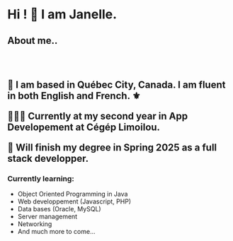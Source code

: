 <h1> Hi ! 👀 I am Janelle. </h1>

<h2> About me..<h2>
</br>
  
<p> 📍  I am based in Québec City, Canada. I am fluent in both English and French. ⚜ </p>
<p> 👩🏻‍💻 Currently at my second year in  <bold>App Developement</bold> at Cégép Limoilou.  </p>
<p> 📅 Will finish my degree in Spring 2025 as a full stack developper. </p>

<h3> Currently learning:</h3>
<ul>
  <li> Object Oriented Programming in Java </li>
  <li> Web developpement (Javascript, PHP)</li>
  <li> Data bases (Oracle, MySQL) </li>
  <li> Server management</li>
  <li> Networking </li>
  <li> And much more to come...</li>
</ul>
